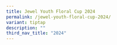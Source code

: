 ```yaml
---
title: Jewel Youth Floral Cup 2024
permalink: /jewel-youth-floral-cup-2024/
variant: tiptap
description: ""
third_nav_title: "2024"
---
```

